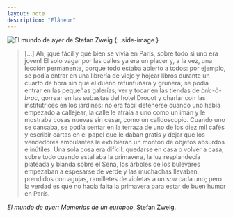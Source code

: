 ```yaml
---
layout: note
description: "Flâneur"
---
```


![El mundo de ayer de Stefan Zweig][1]
{: .side-image }

> [...] Ah, ¡qué fácil y qué bien se vivía en París, sobre todo si uno era joven! El
> solo vagar por las calles ya era un placer y, a la vez, una lección permanente,
> porque todo estaba abierto a todos: por ejemplo, se podía entrar en una
> librería de viejo y hojear libros durante un cuarto de hora sin que el dueño
> refunfuñara y gruñera; se podía entrar en las pequeñas galerías, ver y tocar en
> las tiendas de *bric-à-brac*, gorrear en las subastas del hotel Drouot y charlar
> con las institutrices en los jardines; no era fácil detenerse cuando uno había
> empezado a callejear, la calle le atraía a uno como un imán y le mostraba cosas
> nuevas sin cesar, como un calidoscopio. Cuando uno se cansaba, se podía sentar
> en la terraza de uno de los diez mil cafés y escribir cartas en el papel que le
> daban gratis y dejar que los vendedores ambulantes le exhibieran un montón de
> objetos absurdos e inútiles. Una sola cosa era difícil: quedarse en casa o
> volver a casa, sobre todo cuando estallaba la primavera, la luz resplandecía
> plateada y blanda sobre el Sena, los árboles de los bulevares empezaban a
> espesarse de verde y las muchachas llevaban, prendidos con agujas, ramilletes
> de violetas a un *sou* cada uno; pero la verdad es que no hacía falta la
> primavera para estar de buen humor en París.

*El mundo de ayer: Memorias de un europeo*, Stefan Zweig.


[1]: /assets/images/notes/el-mundo-de-ayer.jpg
